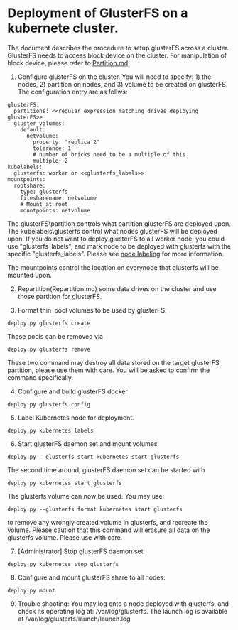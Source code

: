 # Deployment of GlusterFS on a kubernete cluster. 

The document describes the procedure to setup glusterFS across a cluster. GlusterFS needs to access block device on the cluster. For manipulation of block device, please refer to [Partition.md](Partition.md). 

1. Configure glusterFS on the cluster. 
  You will need to specify: 1) the nodes, 2) partition on nodes, and 3) volume to be created on glusterFS. 
  The configuration entry are as follws: 
  
  ```
  glusterFS:
    partitions: <<regular expression matching drives deploying glusterFS>>
    gluster_volumes: 
      default: 
        netvolume: 
          property: "replica 2" 
          tolerance: 1
          # number of bricks need to be a multiple of this
          multiple: 2    
  kubelabels:
    glusterfs: worker or <<glusterfs_labels>>
  mountpoints:
    rootshare:
      type: glusterfs
      filesharename: netvolume
      # Mount at root
      mountpoints: netvolume
  ```

  The glusterFS\partition controls what partition glusterFS are deployed upon. The kubelabels\glusterfs control what nodes glusterFS will be deployed upon. If you do not want to deploy glusterFS to all worker node, you could use "glusterfs_labels", and mark node to be deployed with glusterfs with the specific "glusterfs_labels". Please see [node labeling](Labels.md) for more information. 

  The mountpoints control the location on everynode that glusterfs will be mounted upon. 

2. Repartition(Repartition.md) some data drives on the cluster and use those partition for glusterFS. 

3. Format thin_pool volumes to be used by glusterFS. 
  ```
  deploy.py glusterfs create 
  ```
  Those pools can be removed via
  ```
  deploy.py glusterfs remove
  ```
  These two command may destroy all data stored on the target glusterFS partition, please use them with care. You will be asked to confirm the command specifically. 
  
4. Configure and build glusterFS docker 
  ```
  deploy.py glusterfs config
  ```

5. Label Kubernetes node for deployment. 
  ```
  deploy.py kubernetes labels
  ```
  
6. Start glusterFS daemon set and mount volumes 
  ```
  deploy.py --glusterfs start kubernetes start glusterfs
  ```
  The second time around, glusterFS daemon set can be started with 
  ```
  deploy.py kubernetes start glusterfs
  ```
  The glusterfs volume can now be used. 
  You may use:
  ```
  deploy.py --glusterfs format kubernetes start glusterfs
  ```
  to remove any wrongly created volume in glusterfs, and recreate the volume. Please caution that this command will erasure all data on the glusterfs volume. Please use with care. 
  
7. [Administrator] Stop glusterFS daemon set. 
  ```
  deploy.py kubernetes stop glusterfs
  ```

8. Configure and mount glusterFS share to all nodes. 
  ```
  deploy.py mount
  ```

9. Trouble shooting:
   You may log onto a node deployed with glusterfs, and check its operating log at: /var/log/glusterfs.
   The launch log is available at /var/log/glusterfs/launch/launch.log
